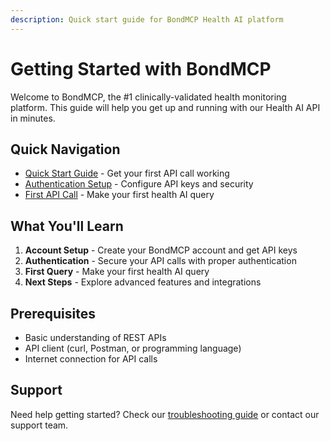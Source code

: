 ```yaml
---
description: Quick start guide for BondMCP Health AI platform
---
```


# Getting Started with BondMCP

Welcome to BondMCP, the #1 clinically-validated health monitoring platform. This guide will help you get up and running with our Health AI API in minutes.

## Quick Navigation

* [Quick Start Guide](quickstart.md) - Get your first API call working
* [Authentication Setup](authentication.md) - Configure API keys and security
* [First API Call](first-api-call.md) - Make your first health AI query

## What You'll Learn

1. **Account Setup** - Create your BondMCP account and get API keys
2. **Authentication** - Secure your API calls with proper authentication
3. **First Query** - Make your first health AI query
4. **Next Steps** - Explore advanced features and integrations

## Prerequisites

- Basic understanding of REST APIs
- API client (curl, Postman, or programming language)
- Internet connection for API calls

## Support

Need help getting started? Check our [troubleshooting guide](../resources/troubleshooting.md) or contact our support team.
